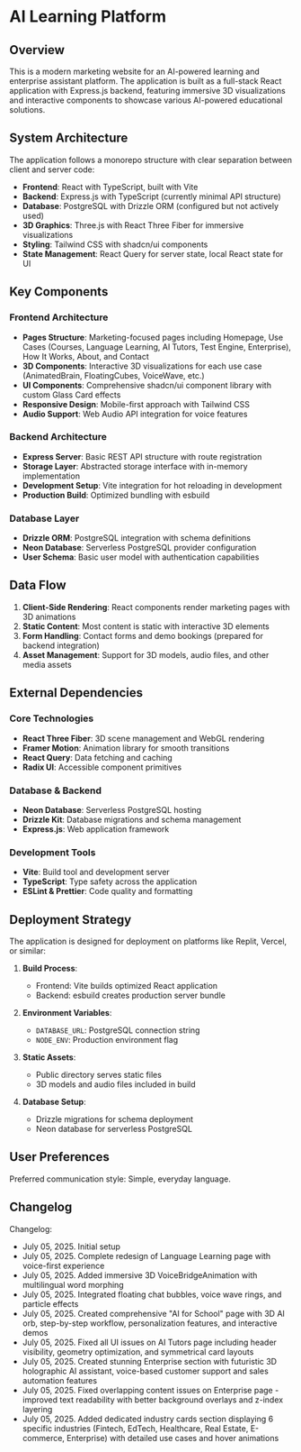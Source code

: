 # AI Learning Platform

## Overview

This is a modern marketing website for an AI-powered learning and enterprise assistant platform. The application is built as a full-stack React application with Express.js backend, featuring immersive 3D visualizations and interactive components to showcase various AI-powered educational solutions.

## System Architecture

The application follows a monorepo structure with clear separation between client and server code:

- **Frontend**: React with TypeScript, built with Vite
- **Backend**: Express.js with TypeScript (currently minimal API structure)
- **Database**: PostgreSQL with Drizzle ORM (configured but not actively used)
- **3D Graphics**: Three.js with React Three Fiber for immersive visualizations
- **Styling**: Tailwind CSS with shadcn/ui components
- **State Management**: React Query for server state, local React state for UI

## Key Components

### Frontend Architecture
- **Pages Structure**: Marketing-focused pages including Homepage, Use Cases (Courses, Language Learning, AI Tutors, Test Engine, Enterprise), How It Works, About, and Contact
- **3D Components**: Interactive 3D visualizations for each use case (AnimatedBrain, FloatingCubes, VoiceWave, etc.)
- **UI Components**: Comprehensive shadcn/ui component library with custom Glass Card effects
- **Responsive Design**: Mobile-first approach with Tailwind CSS
- **Audio Support**: Web Audio API integration for voice features

### Backend Architecture
- **Express Server**: Basic REST API structure with route registration
- **Storage Layer**: Abstracted storage interface with in-memory implementation
- **Development Setup**: Vite integration for hot reloading in development
- **Production Build**: Optimized bundling with esbuild

### Database Layer
- **Drizzle ORM**: PostgreSQL integration with schema definitions
- **Neon Database**: Serverless PostgreSQL provider configuration
- **User Schema**: Basic user model with authentication capabilities

## Data Flow

1. **Client-Side Rendering**: React components render marketing pages with 3D animations
2. **Static Content**: Most content is static with interactive 3D elements
3. **Form Handling**: Contact forms and demo bookings (prepared for backend integration)
4. **Asset Management**: Support for 3D models, audio files, and other media assets

## External Dependencies

### Core Technologies
- **React Three Fiber**: 3D scene management and WebGL rendering
- **Framer Motion**: Animation library for smooth transitions
- **React Query**: Data fetching and caching
- **Radix UI**: Accessible component primitives

### Database & Backend
- **Neon Database**: Serverless PostgreSQL hosting
- **Drizzle Kit**: Database migrations and schema management
- **Express.js**: Web application framework

### Development Tools
- **Vite**: Build tool and development server
- **TypeScript**: Type safety across the application
- **ESLint & Prettier**: Code quality and formatting

## Deployment Strategy

The application is designed for deployment on platforms like Replit, Vercel, or similar:

1. **Build Process**: 
   - Frontend: Vite builds optimized React application
   - Backend: esbuild creates production server bundle
   
2. **Environment Variables**:
   - `DATABASE_URL`: PostgreSQL connection string
   - `NODE_ENV`: Production environment flag

3. **Static Assets**: 
   - Public directory serves static files
   - 3D models and audio files included in build

4. **Database Setup**:
   - Drizzle migrations for schema deployment
   - Neon database for serverless PostgreSQL

## User Preferences

Preferred communication style: Simple, everyday language.

## Changelog

Changelog:
- July 05, 2025. Initial setup
- July 05, 2025. Complete redesign of Language Learning page with voice-first experience
- July 05, 2025. Added immersive 3D VoiceBridgeAnimation with multilingual word morphing
- July 05, 2025. Integrated floating chat bubbles, voice wave rings, and particle effects
- July 05, 2025. Created comprehensive "AI for School" page with 3D AI orb, step-by-step workflow, personalization features, and interactive demos
- July 05, 2025. Fixed all UI issues on AI Tutors page including header visibility, geometry optimization, and symmetrical card layouts
- July 05, 2025. Created stunning Enterprise section with futuristic 3D holographic AI assistant, voice-based customer support and sales automation features
- July 05, 2025. Fixed overlapping content issues on Enterprise page - improved text readability with better background overlays and z-index layering
- July 05, 2025. Added dedicated industry cards section displaying 6 specific industries (Fintech, EdTech, Healthcare, Real Estate, E-commerce, Enterprise) with detailed use cases and hover animations